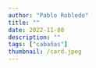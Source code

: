 ```yaml
---
author: "Pablo Robledo"
title: ""
date: 2022-11-08
description: ""
tags: ["cabañas"]
thumbnail: /card.jpeg
---
```


